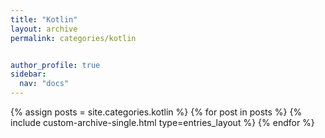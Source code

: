 ```yaml
---
title: "Kotlin"
layout: archive
permalink: categories/kotlin


author_profile: true
sidebar:
  nav: "docs"
---
```


{% assign posts = site.categories.kotlin %}
{% for post in posts %}
  {% include custom-archive-single.html type=entries_layout %}
{% endfor %}
